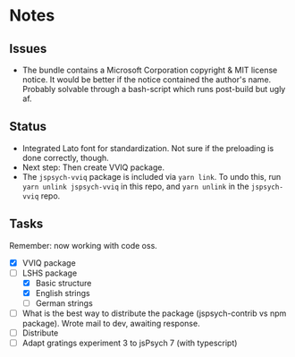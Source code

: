 # Notes

## Issues

- The bundle contains a Microsoft Corporation copyright & MIT license notice. It would be better if the notice contained the author's name. Probably solvable through a bash-script which runs post-build but ugly af.

## Status

- Integrated Lato font for standardization. Not sure if the preloading is done correctly, though.
- Next step: Then create VVIQ package.
- The `jspsych-vviq` package is included via `yarn link`. To undo this, run `yarn unlink jspsych-vviq` in this repo, and `yarn unlink` in the `jspsych-vviq` repo.

## Tasks

Remember: now working with code oss.

- [x] VVIQ package
- [ ] LSHS package
  - [x] Basic structure
  - [x] English strings
  - [ ] German strings
- [ ] What is the best way to distribute the package (jspsych-contrib vs npm package). Wrote mail to dev, awaiting response.
- [ ] Distribute
- [ ] Adapt gratings experiment 3 to jsPsych 7 (with typescript)
